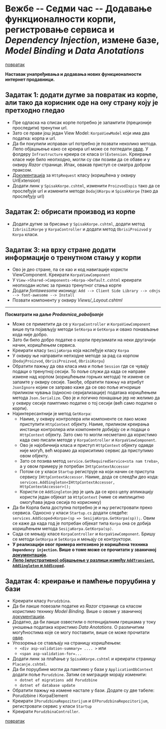 # Вежбе -- Седми час -- Додавање функционалности корпи, регистровање сервиса и _Dependency Injection_, измене базе, _Model Binding_ и _Data Anotations_

[повратак](../../README.md)

**Наставак унапређивања и додавања нових функционалности интернет продавници.**

## Задатак 1: додати дугме за повратак из корпе, али тако да корисник оде на ону страну коју је претходно гледао

- Пре одласка на списак корпе потребно је запамтити (прецизније проследити) тренутни url. 
- Зато се прави још један View Model: `KorpaViewModel` који има два податка: корпа и url.
- Да би покупили исправан url потребно је позвати неколико метода. Лепо објашњење како се креира url може се погледати [овде](https://stackoverflow.com/questions/16675191/get-full-url-and-query-string-in-servlet-for-both-http-and-https-requests). У фолдеру `Infrastructure` креира се класа `UrlExtension`. Креирање класе није било неопходно, могли су сви позиви да се обаве и у оквиру _Razor_ странице. Ипак, овакав приступ се сматра добром праксом.
- [Документација](https://docs.microsoft.com/en-us/dotnet/api/system.web.httprequest?redirectedfrom=MSDN&view=netframework-4.8#properties) за `HttpRequest` класу (коришћена у оквиру UrlExtension)
- Додати линк у `SpisakKorpe.cshtml`, изменити `ProizvodIspis` тако да се прослеђује url и изменити методе `DodajUKorpu` и `SpisakKorpe` (тако да прослеђују url)

## Задатак 2: обрисати производ из корпе

- Додати дугме за брисање у `SpisakKorpe.cshtml`, додати метод `IzbrisiIzKorpe` у `KorpaController` и додати метод `ObrisiProizvod` у `Korpa` класи.

## Задатак 3: на врху стране додати информације о тренутном стању у корпи

- Ово је део стране, па се као и код навигације користи ViewComponent. Креирати `KorpaViewComponent`
- У `View->Shared->Components->Korpa->Default.cshtml` креирати неопходан испис за приказ тренутног стања корпе
- Додати _fontawesome_ иконицу: `Add --> Client Side Library --> cdnjs --> font-awesome --> Install`
- Позвати компоненту у оквиру _Views/\_Layout.cshtml_

---

**Посматрати на даље _Prodavnica\_poboljsanje_**

- Може се приметити да се у `KorpaController` и `KorpaViewComponent` више пута појављују методи `SetKorpa` и `GetKorpa` и овако понављање кода није добро.
- Зато би било добро податке о корпи преузимати на неки другачији начин, коришћењем сервиса.
- Креирати класу `SesijaKorpa` која наслеђује класу `Korpa`
- У оквиру ње направити непходне методе за рад са корпом (`DodajProizvod`, `ObrisiProizvod`, `ObrisiKorpu`)
- Обратити пажњу да ова класа има и поље `Session`  где се чувају подаци о тренутној сесији. То поље служи да када се направе измене над корпом (коришћењем горњих метода) те измене се запамте у оквиру сесије. Такође, обратити пажњу на атрибут `JsonIgnore` којим се заправо каже да се ово поље игнорише приликом чувања (односно серијализације) података коришћењем метода `Json.Serialize`. Ово је и логично понашање јер не желимо да у оквиру сесије памптимо податке о тој сесији (већ само податке о корпи).
- Најинтересантнији је метод `GetKorpa`:
	- Наиме, у оквиру контролера или компоненте се лако може приступити `HttpContext` објекту. Наиме, приликом креирања инстанце контролера или компоненте добијају се и подаци о `HttpContext` објекту. Зато смо то могли несметано да користимо када смо писали методе у `KorpaController` и `KorpaViewComponent`.
	- Ово је најобичнија класа и приступ `HttpContext` објекту одавде није могућ, већ морамо да кориситимо сервис да приступимо овом објекту.
	- Зато се позива метод `service.GetRequiredService<sta nam treba>`, а у овом примеру је потребан `IHttpContextAccessor`
	- Потом се у класи `Startup` региструје на који начин се приступа сервису `IHttpContextAccessor`. Наиме, дода се слеедћи део кода: `services.AddSingleton<IHttpContextAccessor, HttpContextAccessor>();`
	- Користи се `AddSingleton` јер је циљ да се кроз целу апликацију користи један објекат за `HttpContext` (чиме се имплицитно омогућава једна сесија по кориснику)
- Да би Корпа била доступна потребно је и њу регистровати преко сервиса. Односно у 	класи `Startup.cs` додати следеће: `services.AddScoped<Korpa>(sp => SesijaKorpa.GetKorpa(sp));`. Овим се каже да када год је потребан објекат типа `Korpa` она се добија коришћењем метода `SesijaKorpa.GetKorpa(sp)`.
- Сада се мењају класе `KorpaController` и `KorpaViewComponent`. Бришу се методи `GetKorpa` и `SetKorpa` и мењају се контруктори.
- **У реализацији овог примера интезивно је коришћена техника `Dependency injection`. Више о томе може се прочитати у званичној [документацији](https://docs.microsoft.com/en-us/aspnet/core/fundamentals/dependency-injection?view=aspnetcore-3.1).**
- **[Лепо (илустративно) објашњење у разлици између `AddTransient`, `AddSingleton` и `AddScoped`](https://stackoverflow.com/questions/38138100/addtransient-addscoped-and-addsingleton-services-differences).**

## Задатак 4: креирање и памћење поруџбина у бази

- Креирати класу `Porudzbina`. 
- Да би лакше повезали податке из _Razor_ странице са класом користимо технику _Model Binding_. Више о овоме у званичној [документацији](https://docs.microsoft.com/en-us/aspnet/core/mvc/models/model-binding?view=aspnetcore-3.1).
- Додатно, да би лакше озвестили о потенцијалним грешкама у току уношења података користимо _Data Anotations_. O различитим могућностима које се могу поставити, више се може прочитати [овде](https://docs.microsoft.com/en-us/aspnet/mvc/overview/older-versions/mvc-music-store/mvc-music-store-part-6). 
- Упозорења се стављају на страницу коришћењем:
	- `<div asp-validation-summary= .... >` или
	- `<span asp-validation-for=...`
- Додати линк за плаћање у `SpisakKorpe.cshtml` и креирати страницу `Placanje.cshtml`.
- Да би поруџбине могли да памтимо у бази у `ApplicationDbContext` додати поље `Porudzbine`. Затим се миграције морају изменити:
	- `dotnet ef migrations add Porudzbine`
	- `dotnet ef database update`
- Обратити пажњу на измене настале у бази. Додате су две табеле: Porudzbine i KorpaElement	
- Креирати `IPorudzbinaRepozitorijum` и `EFPorudzbinaRepozitorijum`, регистровати сервис у класи `Startup`
- Креирати `PorudzbinaController`. 


[повратак](../../README.md)